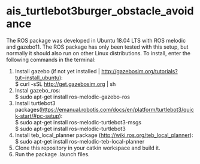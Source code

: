 # ais_turtlebot3burger_obstacle_avoidance

The ROS package was developed in Ubuntu 18.04 LTS with ROS melodic and gazebo11. The ROS package has only been tested with this setup, but normally it should also run on other Linux distributions. To install, enter the following commands in the terminal:

1. Install gazebo (if not yet installed | http://gazebosim.org/tutorials?tut=install_ubuntu): <br>
    $ curl -sSL http://get.gazebosim.org | sh
2. Instal gazebo_ros: <br>
    $ sudo apt-get install ros-melodic-gazebo-ros
3. Install turtlebot3 packages(https://emanual.robotis.com/docs/en/platform/turtlebot3/quick-start/#pc-setup): <br>
    $ sudo apt-get install ros-melodic-turtlebot3-msgs <br>
    $ sudo apt-get install ros-melodic-turtlebot3
4. Install teb_local_planner package (http://wiki.ros.org/teb_local_planner): <br>
    $ sudo apt-get install ros-melodic-teb-local-planner
5. Clone this repository in your catkin workspace and build it.
6.	Run the package .launch files.



